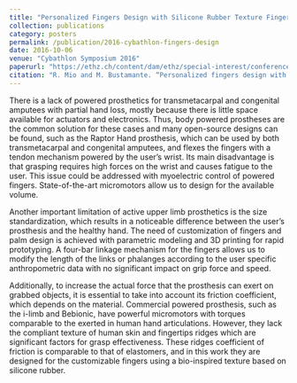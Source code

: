 ```yaml
---
title: "Personalized Fingers Design with Silicone Rubber Texture Fingertip for Increased Grip in Transmetacarpal Powered Hand Prostheses"
collection: publications
category: posters
permalink: /publication/2016-cybathlon-fingers-design
date: 2016-10-06
venue: "Cybathlon Symposium 2016"
paperurl: "https://ethz.ch/content/dam/ethz/special-interest/conference-websites-dam/cybathlon-symp-dam/documents/Cybathlon%20Symposium%20Booklet.pdf"
citation: "R. Mio and M. Bustamante. “Personalized fingers design with silicone rubber texture fingertip for increased grip in transmetacarpal powered hand prostheses”, Cybathlon Symposium’16 (Booklet pp42)."
---
```

There is a lack of powered prosthetics for transmetacarpal and congenital amputees with partial hand loss, mostly because there is little space available for actuators and electronics. Thus, body powered prostheses are the common solution for these cases and many open-source designs can be found, such as the Raptor Hand prosthesis, which can be used by both transmetacarpal and congenital amputees, and flexes the fingers with a tendon mechanism powered by the user’s wrist. Its main disadvantage is that grasping requires high forces on the wrist and causes fatigue to the user. This issue could be addressed with myoelectric control of powered fingers. State-of-the-art micromotors allow us to design for the available volume.

Another important limitation of active upper limb prosthetics is the size standardization, which results in a noticeable difference between the user’s prosthesis and the healthy hand. The need of customization of fingers and palm design is achieved with parametric modeling and 3D printing for rapid prototyping. A four-bar linkage mechanism for the fingers allows us to modify the length of the links or phalanges according to the user specific anthropometric data with no significant impact on grip force and speed.

Additionally, to increase the actual force that the prosthesis can exert on grabbed objects, it is essential to take into account its friction coefficient, which depends on the material. Commercial powered prosthesis, such as the i-limb and Bebionic, have powerful micromotors with torques comparable to the exerted in human hand articulations. However, they lack the compliant texture of human skin and fingertips ridges which are significant factors for grasp effectiveness. These ridges coefficient of friction is comparable to that of elastomers, and in this work they are designed for the customizable fingers using a bio-inspired texture based on silicone rubber.